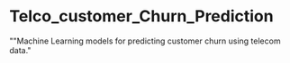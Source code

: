 # Telco_customer_Churn_Prediction
""Machine Learning models for predicting customer churn using telecom data."

